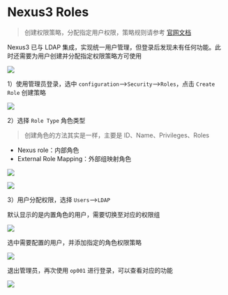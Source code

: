 # Nexus3 Roles

> 创建权限策略，分配指定用户权限，策略规则请参考 [官网文档](https://help.sonatype.com/repomanager3/nexus-repository-administration/access-control/roles)

Nexus3 已与 LDAP 集成，实现统一用户管理，但登录后发现未有任何功能。此时还需要为用户创建并分配指定权限策略方可使用

![](https://yuikuen-1259273046.cos.ap-guangzhou.myqcloud.com/devops/20220826145330.png)

1）使用管理员登录，选中 `configuration`-->`Security`-->`Roles`，点击 `Create Role` 创建策略

![](https://yuikuen-1259273046.cos.ap-guangzhou.myqcloud.com/devops/20220826145921.png)

2）选择 `Role Type` 角色类型

> 创建角色的方法其实是一样，主要是 ID、Name、Privileges、Roles

- Nexus role：内部角色
- External Role Mapping：外部组映射角色

![](https://yuikuen-1259273046.cos.ap-guangzhou.myqcloud.com/devops/20220826151005.png)

![](https://yuikuen-1259273046.cos.ap-guangzhou.myqcloud.com/devops/20220826151033.png)

3）用户分配权限，选择 `Users`-->`LDAP`

默认显示的是内置角色的用户，需要切换至对应的权限组

![](https://yuikuen-1259273046.cos.ap-guangzhou.myqcloud.com/devops/20220826151114.png)

选中需要配置的用户，并添加指定的角色权限策略

![](https://yuikuen-1259273046.cos.ap-guangzhou.myqcloud.com/devops/20220826151413.png)

退出管理员，再次使用 `op001` 进行登录，可以查看对应的功能

![](https://yuikuen-1259273046.cos.ap-guangzhou.myqcloud.com/devops/20220826151544.png)